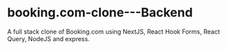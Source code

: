 # booking.com-clone---Backend
A full stack clone of Booking.com using NextJS, React Hook Forms, React Query, NodeJS and express.

